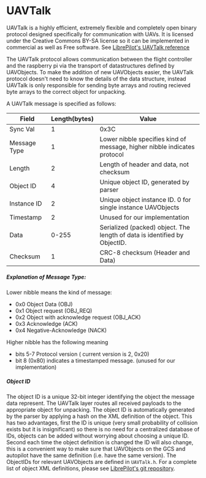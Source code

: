 # UAVTalk

UAVTalk is a highly efficient, extremely flexible and completely open binary protocol designed specifically for communication with UAVs. It is licensed under the Creative Commons BY-SA license so it can be implemented in commercial as well as Free software. See [LibrePilot's UAVTalk reference](https://librepilot.atlassian.net/wiki/display/LPDOC/UavTalk)


The UAVTalk protocol allows communication between the flight controller and the raspberry pi via the transport of datastructures defined by UAVObjects. To make the addition of new UAVObjects easier, the UAVTalk protocol doesn't need to know the details of the data structure, instead UAVTalk is only responsible for sending byte arrays and routing recieved byte arrays to the correct object for unpacking.

A UAVTalk message is specified as follows:

| Field | Length(bytes) | Value |
|---|---|---|
| Sync Val | 1 | 0x3C|
| Message Type | 1 | Lower nibble specifies kind of message, higher nibble indicates protocol |
| Length | 2 | Length of header and data, not checksum |
| Object ID | 4 | Unique object ID, generated by parser |
| Instance ID | 2 | Unique  object instance ID. 0 for single instance UAVObjects |
| Timestamp | 2 | Unused for our implementation |
| Data | 0-255 | Serialized (packed) object. The length of data is identified by ObjectID. |
| Checksum | 1 | CRC-8 checksum (Header and Data) |

##### Explanation of Message Type:
Lower nibble means the kind of message:
* 0x0 Object Data (OBJ) 
* 0x1 Object request (OBJ_REQ)
* 0x2 Object with acknowledge request (OBJ_ACK)
* 0x3 Acknowledge (ACK)
* 0x4 Negative-Acknowledge (NACK) 

Higher nibble has the following meaning
* bits 5-7 Protocol version ( current version is 2, 0x20)
* bit 8 (0x80) indicates a timestamped message. (unused for our implementation)

##### Object ID

The object ID is a unique 32-bit integer identifying the object the message data represent. The UAVTalk layer routes all received payloads to the appropriate object for unpacking. The object ID is automatically generated by the parser by applying a hash on the XML definition of the object. This has two advantages, first the ID is unique (very small probability of collision exists but it is insignificant) so there is no need for a centralized database of IDs, objects can be added without worrying about choosing a unique ID. Second each time the object definition is changed the ID will also change, this is a convenient way to make sure that UAVObjects on the GCS and autopilot have the same definition (i.e. have the same version). The ObjectIDs for relevant UAVObjects are defined in `UAVTalk.h`. For a complete list of object XML definitions, please see [LibrePilot's git repository](https://github.com/librepilot/LibrePilot/tree/next/shared/uavobjectdefinition).
